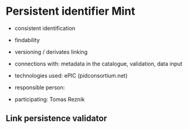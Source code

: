 # Persistent identifier Mint

- consistent identification
- findability
- versioning / derivates linking

- connections with: metadata in the catalogue, validation, data input
- technologies used: ePIC (pidconsortium.net)
- responsible person:
- participating: Tomas Reznik

## Link persistence validator


